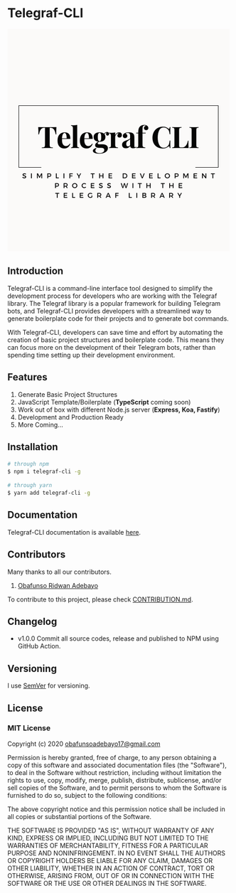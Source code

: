 # Telegraf-CLI

![Telegraf CLI](https://github.com/0xridwanobafunso/telegraf-cli/blob/main/tcli-logo.png?raw=true 'Telegraf CLI')

## Introduction

Telegraf-CLI is a command-line interface tool designed to simplify the development process for developers who are working with the Telegraf library. The Telegraf library is a popular framework for building Telegram bots, and Telegraf-CLI provides developers with a streamlined way to generate boilerplate code for their projects and to generate bot commands.

With Telegraf-CLI, developers can save time and effort by automating the creation of basic project structures and boilerplate code. This means they can focus more on the development of their Telegram bots, rather than spending time setting up their development environment.

## Features

1. Generate Basic Project Structures
2. JavaScript Template/Boilerplate (**TypeScript** coming soon)
3. Work out of box with different Node.js server (**Express, Koa, Fastify**)
4. Development and Production Ready
5. More Coming...

## Installation

```bash
# through npm
$ npm i telegraf-cli -g
```

```bash
# through yarn
$ yarn add telegraf-cli -g
```

## Documentation

Telegraf-CLI documentation is available [here](https://www.ridwanobafunso.xyz/oss/telegraf-cli/docs).

## Contributors

Many thanks to all our contributors.

1. [Obafunso Ridwan Adebayo](https://github.com/0xridwanobafunso)

To contribute to this project, please check [CONTRIBUTION.md](https://github.com/0xridwanobafunso/telegraf-cli/blob/main/CONTRIBUTION.md).

## Changelog

- v1.0.0 Commit all source codes, release and published to NPM using GitHub Action.

## Versioning

I use [SemVer](https://semver.org/) for versioning.

## License

### MIT License

Copyright (c) 2020 obafunsoadebayo17@gmail.com

Permission is hereby granted, free of charge, to any person obtaining a copy of this software and associated documentation files (the "Software"), to deal in the Software without restriction, including without limitation the rights to use, copy, modify, merge, publish, distribute, sublicense, and/or sell copies of the Software, and to permit persons to whom the Software is furnished to do so, subject to the following conditions:

The above copyright notice and this permission notice shall be included in all copies or substantial portions of the Software.

THE SOFTWARE IS PROVIDED "AS IS", WITHOUT WARRANTY OF ANY KIND, EXPRESS OR IMPLIED, INCLUDING BUT NOT LIMITED TO THE WARRANTIES OF MERCHANTABILITY, FITNESS FOR A PARTICULAR PURPOSE AND NONINFRINGEMENT. IN NO EVENT SHALL THE AUTHORS OR COPYRIGHT HOLDERS BE LIABLE FOR ANY CLAIM, DAMAGES OR OTHER LIABILITY, WHETHER IN AN ACTION OF CONTRACT, TORT OR OTHERWISE, ARISING FROM, OUT OF OR IN CONNECTION WITH THE SOFTWARE OR THE USE OR OTHER DEALINGS IN THE SOFTWARE.
